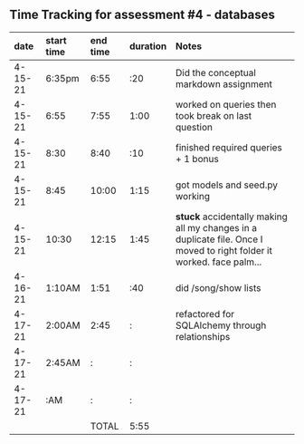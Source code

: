 ## Time Tracking for assessment #4 - databases
|date|start time|end time|duration|Notes|
|:---|:---|:---|:---|:---|
|4-15-21|6:35pm|6:55|:20|Did the conceptual markdown assignment|
|4-15-21|6:55|7:55|1:00|worked on queries then took break on last question|
|4-15-21|8:30|8:40|:10|finished required queries + 1 bonus|
|4-15-21|8:45|10:00|1:15|got models and seed.py working|
|4-15-21|10:30|12:15|1:45| **stuck** accidentally making all my changes in a duplicate file.  Once I moved to right folder it worked.  face palm...|
|4-16-21|1:10AM|1:51|:40|did /song/show lists|
|4-17-21|2:00AM|2:45|:|refactored for SQLAlchemy through relationships|
|4-17-21|2:45AM|:|:||
|4-17-21|:AM|:|:||
|||TOTAL|5:55||
